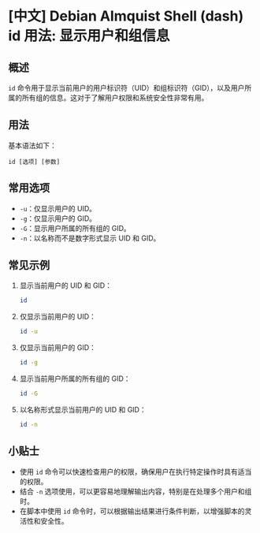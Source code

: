 # [中文] Debian Almquist Shell (dash) id 用法: 显示用户和组信息

## 概述
`id` 命令用于显示当前用户的用户标识符（UID）和组标识符（GID），以及用户所属的所有组的信息。这对于了解用户权限和系统安全性非常有用。

## 用法
基本语法如下：
```
id [选项] [参数]
```

## 常用选项
- `-u`：仅显示用户的 UID。
- `-g`：仅显示用户的 GID。
- `-G`：显示用户所属的所有组的 GID。
- `-n`：以名称而不是数字形式显示 UID 和 GID。

## 常见示例
1. 显示当前用户的 UID 和 GID：
   ```sh
   id
   ```

2. 仅显示当前用户的 UID：
   ```sh
   id -u
   ```

3. 仅显示当前用户的 GID：
   ```sh
   id -g
   ```

4. 显示当前用户所属的所有组的 GID：
   ```sh
   id -G
   ```

5. 以名称形式显示当前用户的 UID 和 GID：
   ```sh
   id -n
   ```

## 小贴士
- 使用 `id` 命令可以快速检查用户的权限，确保用户在执行特定操作时具有适当的权限。
- 结合 `-n` 选项使用，可以更容易地理解输出内容，特别是在处理多个用户和组时。
- 在脚本中使用 `id` 命令时，可以根据输出结果进行条件判断，以增强脚本的灵活性和安全性。